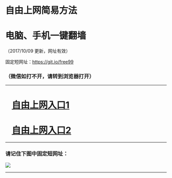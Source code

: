 ﻿# 自由上网简易方法

# 电脑、手机一键翻墙

（2017/10/09 更新，网址有效）

固定短网址：https://git.io/free99

### （微信如打不开，请转到浏览器打开）


***





# &nbsp;&nbsp; <a href="http://ft968130975.fwq-tz-1001.info/fwqtz01.html?t=100900118227 " target="_blank">自由上网入口1</a>
# &nbsp;&nbsp; <a href="http://ft261713213.fwq-tz-1002.info/fwqtz02.html?t=100900113946 " target="_blank">自由上网入口2</a>
***

### 请记住下图中固定短网址：

<img src="https://s3-us-west-2.amazonaws.com/fwq-1001/yjfq-20170905okok.png" /> 


***

